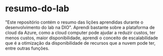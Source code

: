 # resumo-do-lab
 "Este repositório contém o resumo das lições aprendidas durante o desenvolvimento do lab na DIO".
Aprendi bastante sobre a plataforma de cloud da Azure, como a cloud computer pode ajudar a reduzir custos, ter menos custos, maior disponibilidade, aprendi o conceito de escalabilidade que é a otimização da disponibilidade de recursos que a nuvem pode ter, entre outras funções.

